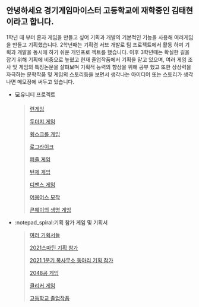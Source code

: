 ## **안녕하세요 경기게임마이스터 고등학교에 재학중인 김태현이라고 합니다.**
1학년 때 부터 혼자 게임을 만들고 싶어 기획과 개발의 기본적인 기능을 사용해 여러게임을 만들고 기획했습니다. 
2학년때는 기획겸 서브 개발로 팀 프로젝트에서 활동 하며 기획과 개발을 동시에 하기 쉬운 개인프로 젝트를 했습니다.
이후 3학년때는 확실한 길을 잡기 위해 기획에 비중으로 높혔고 현재 졸업작품에서 기획을 맡고 있으며, 여러 게임 조사 및 게임의 특징논문을 살펴보며 기획적 능력의 향상을 위해 공부 했고 또한 상상력을 자극하는 문학작품 및 게임의 스토리등을 보면서 생각나는 아이디어 또는 스토리가 생각 나면 메모장에 써두고 있습니다.

* :computer:유니티 프로젝트
  >  [런게임](https://github.com/teahyen/SlidGame)
  >  
  >  [두더지 게임](https://github.com/teahyen/2D_with_Suan)
  >  
  >  [횡스크롤 게임](https://github.com/teahyen/DiteDragon)
  >  
  >  [로그라이크](https://github.com/teahyen/Loglike)
  >  
  >  [퍼즐 게임](https://github.com/teahyen/GameJam)
  >  
  >  [턴제 게임](https://github.com/teahyen/TurnGame)
  >  
  >  [디팬스 게임](https://github.com/teahyen/MangJo)
  >  
  >  [어몽어스 모작](https://github.com/teahyen/-HideAndSeek)
  >  
  >  [콘웨이의 생명 게임](https://github.com/teahyen/LifeGame)
 
* :notepad_spiral:기획 참가 게임 및 기획서
  > [여러 기획서들](https://github.com/teahyen/My_plan)
  >  
  > [2021스마틴 기획 참가](https://github.com/sirsirno/STAC2021_taehyen)
  > 
  > [2021 1분기 복사무소 동아리 기획 참가](https://github.com/gghteam/CopyOffice_Clicker_Snow)
  > 
  > [2048공 게임](https://github.com/gghteam/2048_Ball)
  > 
  > [클리커 게임](https://github.com/gghteam/Project_Copy_Clicker)
  > 
  > [고등학교 졸업작품](https://github.com/K-beomju/Magical)

